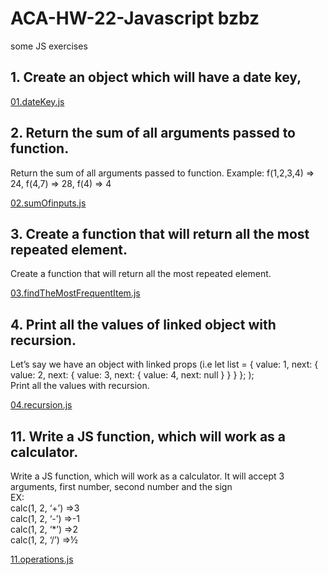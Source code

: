 # ACA-HW-22-Javascript bzbz

some JS exercises

## 1. Create an object which will have a date key,

[01.dateKey.js](01.dateKey.js)

## 2. Return the sum of all arguments passed to function.

Return the sum of all arguments passed to function.
Example: f(1,2,3,4) => 24, f(4,7) => 28, f(4) => 4

[02.sumOfinputs.js](02.sumOfinputs.js)

## 3. Create a function that will return all the most repeated element.

Create a function that will return all the most repeated element.

[03.findTheMostFrequentItem.js](03.findTheMostFrequentItem.js)

## 4. Print all the values of linked object with recursion.

Let’s say we have an object with linked props (i.e
let list = {
value: 1,
next: {
value: 2,
next: {
value: 3,
next: {
value: 4,
next: null
}
}
}
};
); <br>
Print all the values with recursion.

[04.recursion.js](04.recursion.js)

## 11. Write a JS function, which will work as a calculator.

Write a JS function, which will work as a calculator.
It will accept 3 arguments, first number, second number and the sign <br>
EX: <br>
calc(1, 2, ‘+’) =>3 <br>
calc(1, 2, ‘-’) =>-1 <br>
calc(1, 2, ‘\*’) =>2 <br>
calc(1, 2, ‘/’) =>½ <br>

[11.operations.js](11.operations.js)
